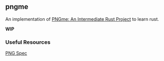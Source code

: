 ## pngme

An implementation of [PNGme: An Intermediate Rust Project](https://jrdngr.github.io/pngme_book/introduction.html) to learn rust.

**WIP**

### Useful Resources

[PNG Spec](http://www.libpng.org/pub/png/spec/1.2/PNG-Structure.html)